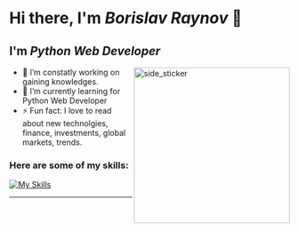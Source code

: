 # Hi there, I'm *Borislav Raynov* 👋

## I'm ***Python Web Developer***

<img align="right" width=280px height=280px alt="side_sticker" src="https://media3.giphy.com/media/h1QmJxwoCr19BtTkGt/giphy.gif?cid=ecf05e4710cg633fs0mh27el00j7rj501dn6sa1natl3vfpz&ep=v1_stickers_search&rid=giphy.gif&ct=s" />



- 🔭 I’m constatly working on gaining knowledges.
- 🌱 I’m currently learning for Python Web Developer
- ⚡ Fun fact: I love to read about new technolgies, financе, investments, global markets, trends.


### Here are some of my skills:
[![My Skills](https://skillicons.dev/icons?i=py,django,postgres,docker,sqlite,vscode,js,css,html,postman&theme=dark)](https://github.com/BorislavRaynov)


---
